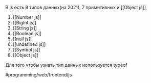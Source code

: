 В js есть 8 типов данных(на 2021), 7 примитивных и [[Object js]]
1. [[Number js]]
2. [[BigInt js]]
3. [[String js]]
4. [[Boolean js]]
5. [[null js]]
6. [[undefined js]]
7. [[Symbol js]]
8. [[Object js]]

Для того чтобы узнать тип данных используется typeof

#programming/web/frontend/js